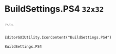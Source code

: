# BuildSettings.PS4 `32x32`
<img src="/img/BuildSettings.PS4.png" width=32 height=32>

``` CSharp
EditorGUIUtility.IconContent("BuildSettings.PS4")
```
```
BuildSettings.PS4
```
